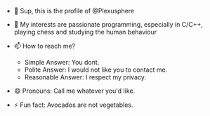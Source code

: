 - 👋 Sup, this is the profile of @Plexusphere

- 👀 My interests are passionate programming, especially in C/C++, playing chess and studying the human behaviour
  
- 📫 How to reach me?
    * Simple Answer: You dont.
    * Polite Answer: I would not like you to contact me.
    * Reasonable Answer: I respect my privacy.
      
- 😄 Pronouns: Call me whatever you'd like.
  
- ⚡ Fun fact: Avocados are not vegetables.

<!---
Plexusphere/Plexusphere is a ✨ special ✨ repository because its `README.md` (this file) appears on your GitHub profile.
You can click the Preview link to take a look at your changes.
--->
